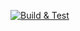 [![Build & Test](https://dev.azure.com/qq523407234/Azure%20Pipelines/_apis/build/status/qq523407234.myvuepress)](https://dev.azure.com/qq523407234/Azure%20Pipelines/_build/latest?definitionId=2)
